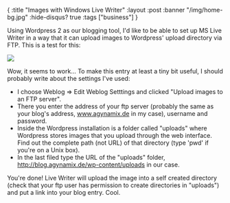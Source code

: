 {
  :title "Images with Windows Live Writer"
  :layout :post
  :banner "/img/home-bg.jpg"
  :hide-disqus? true
  :tags ["business"]
}

Using Wordpress 2 as our blogging tool, I'd like to be able to set up MS Live Writer in a way that it can upload images to Wordpress' upload directory via FTP. This is a test for this: [](http://blog.agynamix.de/wp-content/uploads/ImageswithWindowsLiveWriter_F340/Sonnenuntergang1.jpg)[](http://blog.agynamix.de/wp-content/uploads/ImageswithWindowsLiveWriter_F340/Sonnenuntergang9.jpg)

![](http://blog.agynamix.de/wp-content/uploads/ImageswithWindowsLiveWriter_F340/Sonnenuntergang_thumb7.jpg)

Wow, it seems to work... To make this entry at least a tiny bit useful, I should probably write about the settings I've used:

-   I choose Weblog =&gt; Edit Weblog Setttings and clicked "Upload images to an FTP server".
-   There you enter the address of your ftp server (probably the same as your blog's address, www.agynamix.de in my case), username and password.
-   Inside the Wordpress installation is a folder called "uploads" where Wordpress stores images that you upload through the web interface. Find out the complete path (not URL) of that directory (type 'pwd' if you're on a Unix box).
-   In the last filed type the URL of the "uploads" folder, http://blog.agynamix.de/wp-content/uploads in our case.

You're done! Live Writer will upload the image into a self created directory (check that your ftp user has permission to create directories in "uploads") and put a link into your blog entry. Cool.
